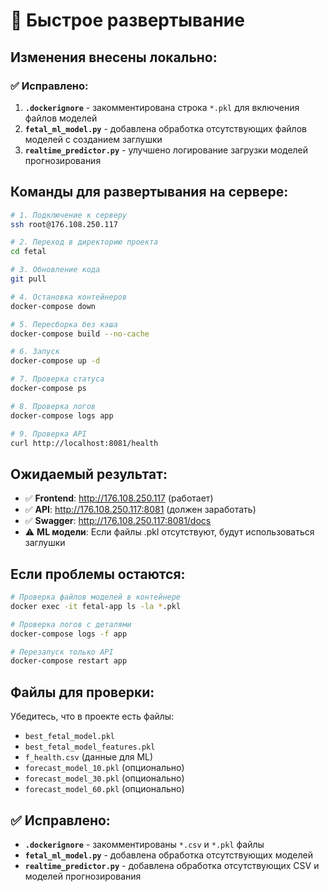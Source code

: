 # 🚀 Быстрое развертывание

## Изменения внесены локально:

### ✅ Исправлено:
1. **`.dockerignore`** - закомментирована строка `*.pkl` для включения файлов моделей
2. **`fetal_ml_model.py`** - добавлена обработка отсутствующих файлов моделей с созданием заглушки
3. **`realtime_predictor.py`** - улучшено логирование загрузки моделей прогнозирования

## Команды для развертывания на сервере:

```bash
# 1. Подключение к серверу
ssh root@176.108.250.117

# 2. Переход в директорию проекта
cd fetal

# 3. Обновление кода
git pull

# 4. Остановка контейнеров
docker-compose down

# 5. Пересборка без кэша
docker-compose build --no-cache

# 6. Запуск
docker-compose up -d

# 7. Проверка статуса
docker-compose ps

# 8. Проверка логов
docker-compose logs app

# 9. Проверка API
curl http://localhost:8081/health
```

## Ожидаемый результат:

- ✅ **Frontend**: http://176.108.250.117 (работает)
- ✅ **API**: http://176.108.250.117:8081 (должен заработать)
- ✅ **Swagger**: http://176.108.250.117:8081/docs
- ⚠️ **ML модели**: Если файлы .pkl отсутствуют, будут использоваться заглушки

## Если проблемы остаются:

```bash
# Проверка файлов моделей в контейнере
docker exec -it fetal-app ls -la *.pkl

# Проверка логов с деталями
docker-compose logs -f app

# Перезапуск только API
docker-compose restart app
```

## Файлы для проверки:

Убедитесь, что в проекте есть файлы:
- `best_fetal_model.pkl`
- `best_fetal_model_features.pkl` 
- `f_health.csv` (данные для ML)
- `forecast_model_10.pkl` (опционально)
- `forecast_model_30.pkl` (опционально)
- `forecast_model_60.pkl` (опционально)

## ✅ Исправлено:
- **`.dockerignore`** - закомментированы `*.csv` и `*.pkl` файлы
- **`fetal_ml_model.py`** - добавлена обработка отсутствующих моделей
- **`realtime_predictor.py`** - добавлена обработка отсутствующих CSV и моделей прогнозирования
